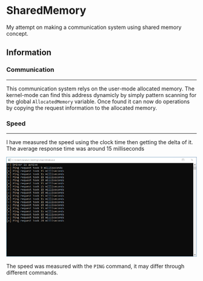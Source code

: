 # SharedMemory
My attempt on making a communication system using shared memory concept.

## Information

### Communication
---

This communication system relys on the user-mode allocated memory. The kernel-mode can find this address dynamicly by simply pattern scanning for the global `AllocatedMemory` variable. Once found it can now do operations by copying the request information to the allocated memory.

### Speed
---

I have measured the speed using the clock time then getting the delta of it. The average response time was around 15 milliseconds

<img src="Images/Speed.png">

The speed was measured with the `PING` command, it may differ through different commands.